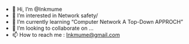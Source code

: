 - 👋 Hi, I’m @Inkmume
- 👀 I’m interested in Network safety/
- 🌱 I’m currently learning “Computer Network A Top-Down APPROCH”
- 💞️ I’m looking to collaborate on ...
- 📫 How to reach me : Inkmume@gmail.com

